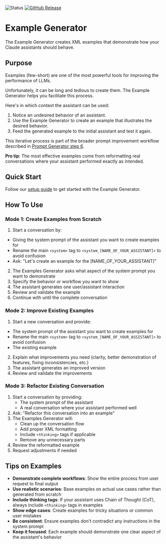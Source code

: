 ![Status](https://img.shields.io/badge/status-stable-green)
[![GitHub Release](https://img.shields.io/github/release/ConsciousML/claude-prompt-catalog.svg?style=flat)]()
# Example Generator
The Example Generator creates XML examples that demonstrate how your Claude assistants should behave.

## Purpose
Examples (few-short) are one of the most powerful tools for improving the performance of LLMs.

Unfortunately, it can be long and tedious to create them. The Example Generator helps you facilitate this process.

Here's in which context the assistant can be used:
1. Notice an undesired behavior of an assistant.
2. Use the Example Generator to create an example that illustrates the desired behavior.
3. Feed the generated example to the initial assistant and test it again.

This iterative process is part of the broader prompt improvement workflow described in [Prompt Generator step 6](../prompt_generator/README.md#step-6-generate-examples).

**Pro tip**: The most effective examples come from reformatting real conversations where your assistant performed exactly as intended.

## Quick Start
Follow our [setup guide](../../docs/setup-guide.md) to get started with the Example Generator.

## How To Use
### Mode 1: Create Examples from Scratch
1. Start a conversation by:
- Giving the system prompt of the assistant you want to create examples for
- Rename the main `<system>` tag to `<system_[NAME_OF_YOUR_ASSISTANT]>` to avoid confusion
- Ask: "Let's create an example for the [NAME_OF_YOUR_ASSISTANT]"
2. The Examples Generator asks what aspect of the system prompt you want to demonstrate
3. Specify the behavior or workflow you want to show
4. The assistant generates one user/assistant interaction
5. Review and validate the example
6. Continue with until the complete conversation

### Mode 2: Improve Existing Examples
1. Start a new conversation and provide:
- The system prompt of the assistant you want to create examples for
- Rename the main `<system>` tag to `<system_[NAME_OF_YOUR_ASSISTANT]>` to avoid confusion
- The existing example
2. Explain what improvements you need (clarity, better demonstration of features, fixing inconsistencies, etc.)
3. The assistant generates an improved version
4. Review and validate the improvements

### Mode 3: Refactor Existing Conversation
1. Start a conversation by providing:
   - The system prompt of the assistant
   - A real conversation where your assistant performed well
2. Ask: "Refactor this conversation into an example"
3. The Examples Generator will:
   - Clean up the conversation flow
   - Add proper XML formatting
   - Include `<thinking>` tags if applicable
   - Remove any unnecessary parts
4. Review the reformatted example
5. Request adjustments if needed

## Tips on Examples

- **Demonstrate complete workflows**: Show the entire process from user request to final output
- **Use realistic scenarios**: Base examples on actual use cases rather than generated from scratch
- **Include thinking tags**: If your assistant uses Chain of Thought (CoT), always include `<thinking>` tags in examples
- **Show edge cases**: Create examples for tricky situations or common user mistakes
- **Be consistent**: Ensure examples don't contradict any instructions in the system prompt
- **Keep it focused**: Each example should demonstrate one clear aspect of the assistant's behavior